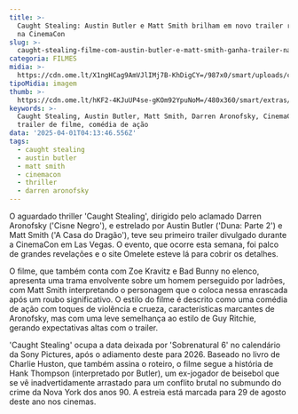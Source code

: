 ```yaml
---
title: >-
  Caught Stealing: Austin Butler e Matt Smith brilham em novo trailer revelado
  na CinemaCon
slug: >-
  caught-stealing-filme-com-austin-butler-e-matt-smith-ganha-trailer-na-cinemacon
categoria: FILMES
midia: >-
  https://cdn.ome.lt/X1ngHCag9AmVJlIMj7B-KhDigCY=/987x0/smart/uploads/conteudo/fotos/caught-stealing-matt-smith-austin-butler.png
tipoMidia: imagem
thumb: >-
  https://cdn.ome.lt/hKF2-4KJuUP4se-gKOm92YpuNoM=/480x360/smart/extras/conteudos/caught-stealing-matt-smith-austin-butler.png
keywords: >-
  Caught Stealing, Austin Butler, Matt Smith, Darren Aronofsky, CinemaCon,
  trailer de filme, comédia de ação
data: '2025-04-01T04:13:46.556Z'
tags:
  - caught stealing
  - austin butler
  - matt smith
  - cinemacon
  - thriller
  - darren aronofsky
---
```


O aguardado thriller 'Caught Stealing', dirigido pelo aclamado Darren Aronofsky ('Cisne Negro'), e estrelado por Austin Butler ('Duna: Parte 2') e Matt Smith ('A Casa do Dragão'), teve seu primeiro trailer divulgado durante a CinemaCon em Las Vegas. O evento, que ocorre esta semana, foi palco de grandes revelações e o site Omelete esteve lá para cobrir os detalhes.

O filme, que também conta com Zoe Kravitz e Bad Bunny no elenco, apresenta uma trama envolvente sobre um homem perseguido por ladrões, com Matt Smith interpretando o personagem que o coloca nessa enrascada após um roubo significativo. O estilo do filme é descrito como uma comédia de ação com toques de violência e crueza, características marcantes de Aronofsky, mas com uma leve semelhança ao estilo de Guy Ritchie, gerando expectativas altas com o trailer.

'Caught Stealing' ocupa a data deixada por 'Sobrenatural 6' no calendário da Sony Pictures, após o adiamento deste para 2026. Baseado no livro de Charlie Huston, que também assina o roteiro, o filme segue a história de Hank Thompson (interpretado por Butler), um ex-jogador de beisebol que se vê inadvertidamente arrastado para um conflito brutal no submundo do crime da Nova York dos anos 90. A estreia está marcada para 29 de agosto deste ano nos cinemas.
